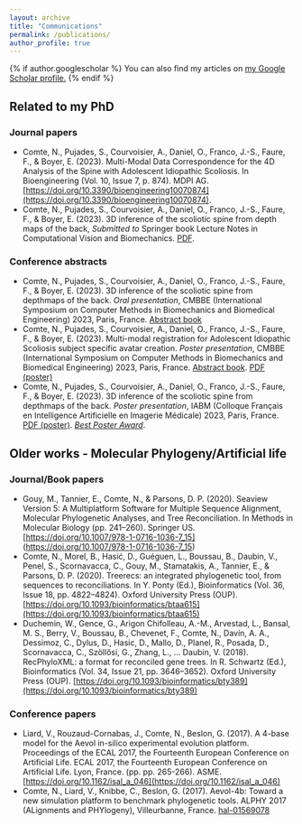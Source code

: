 ```yaml
---
layout: archive
title: "Communications"
permalink: /publications/
author_profile: true
---
```

{% if author.googlescholar %}
  You can also find my articles on <u><a href="{{author.googlescholar}}">my Google Scholar profile</a>.</u>
{% endif %}

<!---
{% include base_path %}

{% for post in site.publications reversed %}
  {% include archive-single.html %}
{% endfor %}
-->

## Related to my PhD
### Journal papers
* Comte, N., Pujades, S., Courvoisier, A., Daniel, O., Franco, J.-S., Faure, F., & Boyer, E. (2023). Multi-Modal Data Correspondence for the 4D Analysis of the Spine with Adolescent Idiopathic Scoliosis. In Bioengineering (Vol. 10, Issue 7, p. 874). MDPI AG. [https://doi.org/10.3390/bioengineering10070874](https://doi.org/10.3390/bioengineering10070874).
* Comte, N., Pujades, S., Courvoisier, A., Daniel, O., Franco, J.-S., Faure, F., & Boyer, E. (2023). 3D inference of the scoliotic spine from depth maps of the back, *Submitted to* Springer book Lecture Notes in Computational Vision and Biomechanics. [PDF](/files/submission_springer_book_3d_inference_spine_depthmaps.pdf).

### Conference abstracts
* Comte, N., Pujades, S., Courvoisier, A., Daniel, O., Franco, J.-S., Faure, F., & Boyer, E. (2023). 3D inference of the scoliotic spine from depthmaps of the back. *Oral presentation*, CMBBE (International Symposium on Computer Methods in Biomechanics and Biomedical Engineering) 2023, Paris, France. [Abstract book](http://www.cmbbe-symposium.com/2023/wp-content/uploads/sites/14/2023/04/CMBBE23_Abstract_book_orals_small.pdf)
* Comte, N., Pujades, S., Courvoisier, A., Daniel, O., Franco, J.-S., Faure, F., & Boyer, E. (2023). Multi-modal registration for Adolescent Idiopathic Scoliosis subject specific avatar creation. *Poster presentation*, CMBBE (International Symposium on Computer Methods in Biomechanics and Biomedical Engineering) 2023, Paris, France. [Abstract book](https://www.cmbbe-symposium.com/2023/wp-content/uploads/sites/14/2023/04/CMBBE23_Abstract_book_posters_small.pdf). [PDF (poster)](/files/posters/cmbbe2023_poster_compressed.pdf)
* Comte, N., Pujades, S., Courvoisier, A., Daniel, O., Franco, J.-S., Faure, F., & Boyer, E. (2023). 3D inference of the scoliotic spine from depthmaps of the back. *Poster presentation*, IABM (Colloque Français en Intelligence Artificielle en Imagerie Médicale) 2023, Paris, France. [PDF (poster)](/files/posters/iabm2023_poster_compressed.pdf). [*Best Poster Award*](https://iabm2023.sciencesconf.org/resource/page/id/12).


## Older works - Molecular Phylogeny/Artificial life
### Journal/Book papers
* Gouy, M., Tannier, E., Comte, N., & Parsons, D. P. (2020). Seaview Version 5: A Multiplatform Software for Multiple Sequence Alignment, Molecular Phylogenetic Analyses, and Tree Reconciliation. In Methods in Molecular Biology (pp. 241–260). Springer US. [https://doi.org/10.1007/978-1-0716-1036-7_15] (https://doi.org/10.1007/978-1-0716-1036-7_15)
* Comte, N., Morel, B., Hasić, D., Guéguen, L., Boussau, B., Daubin, V., Penel, S., Scornavacca, C., Gouy, M., Stamatakis, A., Tannier, E., & Parsons, D. P. (2020). Treerecs: an integrated phylogenetic tool, from sequences to reconciliations. In Y. Ponty (Ed.), Bioinformatics (Vol. 36, Issue 18, pp. 4822–4824). Oxford University Press (OUP). [https://doi.org/10.1093/bioinformatics/btaa615](https://doi.org/10.1093/bioinformatics/btaa615)
* Duchemin, W., Gence, G., Arigon Chifolleau, A.-M., Arvestad, L., Bansal, M. S., Berry, V., Boussau, B., Chevenet, F., Comte, N., Davín, A. A., Dessimoz, C., Dylus, D., Hasic, D., Mallo, D., Planel, R., Posada, D., Scornavacca, C., Szöllősi, G., Zhang, L., … Daubin, V. (2018). RecPhyloXML: a format for reconciled gene trees. In R. Schwartz (Ed.), Bioinformatics (Vol. 34, Issue 21, pp. 3646–3652). Oxford University Press (OUP). [https://doi.org/10.1093/bioinformatics/bty389](https://doi.org/10.1093/bioinformatics/bty389)

### Conference papers
* Liard, V., Rouzaud-Cornabas, J., Comte, N., Beslon, G. (2017). A 4-base model for the Aevol in-silico experimental evolution platform. Proceedings of the ECAL 2017, the Fourteenth European Conference on Artificial Life. ECAL 2017, the Fourteenth European Conference on Artificial Life. Lyon, France. (pp. pp. 265-266). ASME. [https://doi.org/10.1162/isal_a_046](https://doi.org/10.1162/isal_a_046)
* Comte, N., Liard, V., Knibbe, C., Beslon, G. (2017). Aevol-4b: Toward a new simulation platform to benchmark phylogenetic tools. ALPHY 2017 (ALignments and PHYlogeny), Villeurbanne, France. [hal-01569078](https://hal.science/hal-01569078/document)
